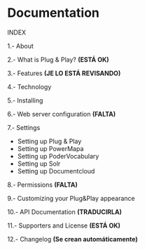 Documentation
=============

INDEX

1.- About

2.- What is Plug & Play? **(ESTÁ OK)**

3.- Features **(JE LO ESTÁ REVISANDO)**

4.- Technology

5.- Installing

6.- Web server configuration **(FALTA)**

7.- Settings

* Setting up Plug & Play
* Setting up PowerMapa
* Setting up PoderVocabulary
* Setting up Solr
* Setting up Documentcloud 

8.- Permissions **(FALTA)**

9.- Customizing your Plug&Play appearance

10.- API Documentation **(TRADUCIRLA)**

11.- Supporters and License **(ESTÁ OK)**

12.- Changelog **(Se crean automáticamente)**
